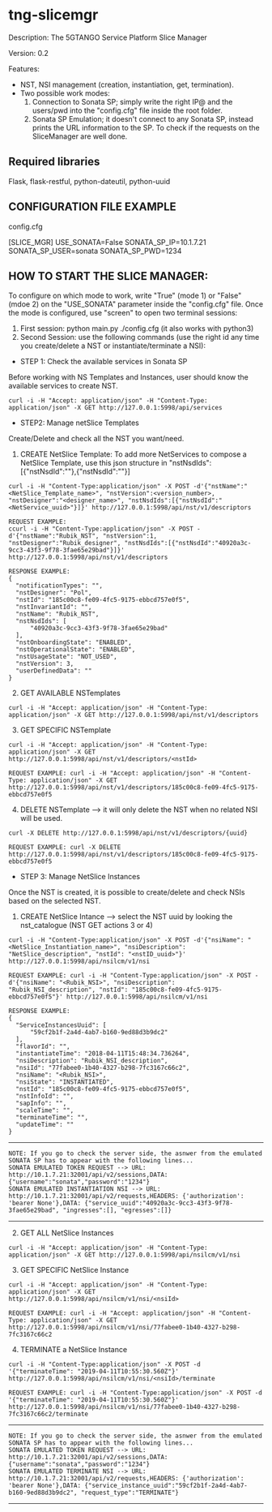 # tng-slicemgr
Description: The 5GTANGO Service Platform Slice Manager

Version: 0.2

Features:
- NST, NSI management (creation, instantiation, get, termination).
- Two possible work modes:
  1) Connection to Sonata SP; simply write the right IP@ and the users/pwd into the "config.cfg" file inside the root folder.
  2) Sonata SP Emulation; it doesn't connect to any Sonata SP, instead prints the URL information to the SP. To check if the requests on the SliceManager are well done.


## Required libraries
Flask, flask-restful, python-dateutil, python-uuid

## CONFIGURATION FILE EXAMPLE
config.cfg

[SLICE_MGR]
USE_SONATA=False
SONATA_SP_IP=10.1.7.21    
SONATA_SP_USER=sonata
SONATA_SP_PWD=1234

## HOW TO START THE SLICE MANAGER:
To configure on which mode to work, write "True" (mode 1) or "False" (mdoe 2) on the "USE_SONATA" parameter inside the "config.cfg" file. Once the mode is configured, use "screen" to open two terminal sessions:

1) First session: python main.py ./config.cfg (it also works with python3)
2) Second Session: use the following commands (use the right id any time you create/delete a NST or instantiate/terminate a NSI):


- STEP 1: Check the available services in Sonata SP

Before working with NS Templates and Instances, user should know the available services to create NST.

    curl -i -H "Accept: application/json" -H "Content-Type: application/json" -X GET http://127.0.0.1:5998/api/services


- STEP2: Manage netSlice Templates

Create/Delete and check all the NST you want/need.

  1) CREATE NetSlice Template: To add more NetServices to compose a NetSlice Template, use this json structure in "nstNsdIds":[{"nstNsdId":"<NSuuid>"},{"nstNsdId":"<NSuuid>"}]

    curl -i -H "Content-Type:application/json" -X POST -d'{"nstName":"<NetSlice_Template_name>", "nstVersion":<version_number>, "nstDesigner":"<designer_name>", "nstNsdIds":[{"nstNsdId":"<NetService_uuid>"}]}' http://127.0.0.1:5998/api/nst/v1/descriptors

    REQUEST EXAMPLE:
    ccurl -i -H "Content-Type:application/json" -X POST -d'{"nstName":"Rubik_NST", "nstVersion":1, "nstDesigner":"Rubik_designer", "nstNsdIds":[{"nstNsdId":"40920a3c-9cc3-43f3-9f78-3fae65e29bad"}]}' http://127.0.0.1:5998/api/nst/v1/descriptors
    
    RESPONSE EXAMPLE:
    {
      "notificationTypes": "",
      "nstDesigner": "Pol",
      "nstId": "185c00c8-fe09-4fc5-9175-ebbcd757e0f5",
      "nstInvariantId": "",
      "nstName": "Rubik_NST",
      "nstNsdIds": [
          "40920a3c-9cc3-43f3-9f78-3fae65e29bad"
      ],
      "nstOnboardingState": "ENABLED",
      "nstOperationalState": "ENABLED",
      "nstUsageState": "NOT_USED",
      "nstVersion": 3,
      "userDefinedData": ""
    }

  2) GET AVAILABLE NSTemplates

    curl -i -H "Accept: application/json" -H "Content-Type: application/json" -X GET http://127.0.0.1:5998/api/nst/v1/descriptors
    
  3) GET SPECIFIC NSTemplate

    curl -i -H "Accept: application/json" -H "Content-Type: application/json" -X GET http://127.0.0.1:5998/api/nst/v1/descriptors/<nstId>
    
    REQUEST EXAMPLE: curl -i -H "Accept: application/json" -H "Content-Type: application/json" -X GET http://127.0.0.1:5998/api/nst/v1/descriptors/185c00c8-fe09-4fc5-9175-ebbcd757e0f5

  4) DELETE NSTemplate --> it will only delete the NST when no related NSI will be used.

    curl -X DELETE http://127.0.0.1:5998/api/nst/v1/descriptors/{uuid}
    
    REQUEST EXAMPLE: curl -X DELETE http://127.0.0.1:5998/api/nst/v1/descriptors/185c00c8-fe09-4fc5-9175-ebbcd757e0f5

- STEP 3: Manage NetSlice Instances

Once the NST is created, it is possible to create/delete and check NSIs based on the selected NST.

  1) CREATE NetSlice Intance --> select the NST uuid by looking the nst_catalogue (NST GET actions 3 or 4)

    curl -i -H "Content-Type:application/json" -X POST -d'{"nsiName": "<NetSlice_Instantiation_name>", "nsiDescription": "NetSlice_description", "nstId": "<nstID_uuid>"}' http://127.0.0.1:5998/api/nsilcm/v1/nsi
    
    REQUEST EXAMPLE: curl -i -H "Content-Type:application/json" -X POST -d'{"nsiName": "<Rubik_NSI>", "nsiDescription": "Rubik_NSI_description", "nstId": "185c00c8-fe09-4fc5-9175-ebbcd757e0f5"}' http://127.0.0.1:5998/api/nsilcm/v1/nsi
    
    RESPONSE EXAMPLE:  
    {
      "ServiceInstancesUuid": [
          "59cf2b1f-2a4d-4ab7-b160-9ed88d3b9dc2"
      ],
      "flavorId": "",
      "instantiateTime": "2018-04-11T15:48:34.736264",
      "nsiDescription": "Rubik_NSI_description",
      "nsiId": "77fabee0-1b40-4327-b298-7fc3167c66c2",
      "nsiName": "<Rubik_NSI>",
      "nsiState": "INSTANTIATED",
      "nstId": "185c00c8-fe09-4fc5-9175-ebbcd757e0f5",
      "nstInfoId": "",
      "sapInfo": "",
      "scaleTime": "",
      "terminateTime": "",
      "updateTime": ""
    }
 ----------------------------------------------------------   
    NOTE: If you go to check the server side, the asnwer from the emulated SONATA SP has to appear with the following lines...
    SONATA EMULATED TOKEN REQUEST --> URL: http://10.1.7.21:32001/api/v2/sessions,DATA: {"username":"sonata","password":"1234"}
    SONATA EMULATED INSTANTIATION NSI --> URL: http://10.1.7.21:32001/api/v2/requests,HEADERS: {'authorization': 'bearer None'},DATA: {"service_uuid":"40920a3c-9cc3-43f3-9f78-3fae65e29bad", "ingresses":[], "egresses":[]}
----------------------------------------------------------
  2) GET ALL NetSlice Instances

    curl -i -H "Accept: application/json" -H "Content-Type: application/json" -X GET http://127.0.0.1:5998/api/nsilcm/v1/nsi

  3) GET SPECIFIC NetSlice Instance

    curl -i -H "Accept: application/json" -H "Content-Type: application/json" -X GET http://127.0.0.1:5998/api/nsilcm/v1/nsi/<nsiId>
    
    REQUEST EXAMPLE: curl -i -H "Accept: application/json" -H "Content-Type: application/json" -X GET http://127.0.0.1:5998/api/nsilcm/v1/nsi/77fabee0-1b40-4327-b298-7fc3167c66c2

  4) TERMINATE a NetSlice Instance

    curl -i -H "Content-Type:application/json" -X POST -d '{"terminateTime": "2019-04-11T10:55:30.560Z"}' http://127.0.0.1:5998/api/nsilcm/v1/nsi/<nsiId>/terminate
    
    REQUEST EXAMPLE: curl -i -H "Content-Type:application/json" -X POST -d '{"terminateTime": "2019-04-11T10:55:30.560Z"}' http://127.0.0.1:5998/api/nsilcm/v1/nsi/77fabee0-1b40-4327-b298-7fc3167c66c2/terminate
----------------------------------------------------------    
    NOTE: If you go to check the server side, the asnwer from the emulated SONATA SP has to appear with the following lines...
    SONATA EMULATED TOKEN REQUEST --> URL: http://10.1.7.21:32001/api/v2/sessions,DATA: {"username":"sonata","password":"1234"}
    SONATA EMULATED TERMINATE NSI --> URL: http://10.1.7.21:32001/api/v2/requests,HEADERS: {'authorization': 'bearer None'},DATA: {"service_instance_uuid":"59cf2b1f-2a4d-4ab7-b160-9ed88d3b9dc2", "request_type":"TERMINATE"}
----------------------------------------------------------    
    